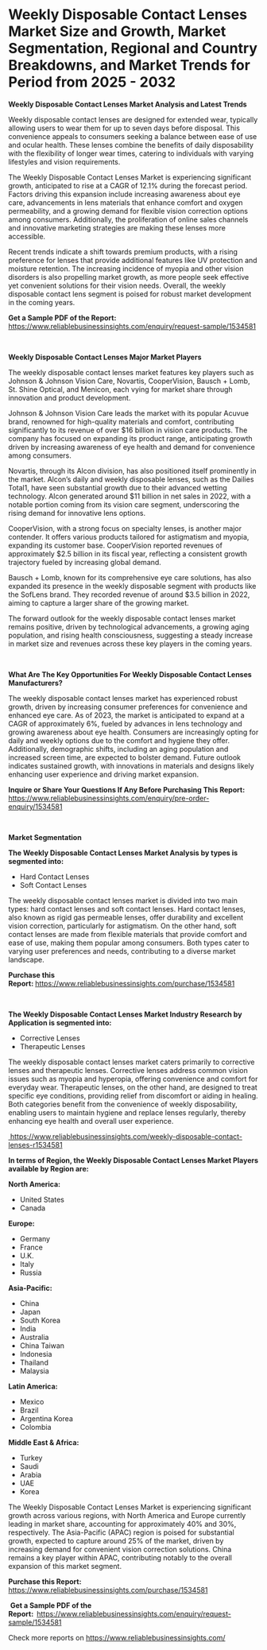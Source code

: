 <p><h1>Weekly Disposable Contact Lenses Market Size and Growth, Market Segmentation, Regional and Country Breakdowns, and Market Trends for Period from 2025 -  2032</h1></p><p><strong>Weekly Disposable Contact Lenses Market Analysis and Latest Trends</strong></p>
<p><p>Weekly disposable contact lenses are designed for extended wear, typically allowing users to wear them for up to seven days before disposal. This convenience appeals to consumers seeking a balance between ease of use and ocular health. These lenses combine the benefits of daily disposability with the flexibility of longer wear times, catering to individuals with varying lifestyles and vision requirements.</p><p>The Weekly Disposable Contact Lenses Market is experiencing significant growth, anticipated to rise at a CAGR of 12.1% during the forecast period. Factors driving this expansion include increasing awareness about eye care, advancements in lens materials that enhance comfort and oxygen permeability, and a growing demand for flexible vision correction options among consumers. Additionally, the proliferation of online sales channels and innovative marketing strategies are making these lenses more accessible.</p><p>Recent trends indicate a shift towards premium products, with a rising preference for lenses that provide additional features like UV protection and moisture retention. The increasing incidence of myopia and other vision disorders is also propelling market growth, as more people seek effective yet convenient solutions for their vision needs. Overall, the weekly disposable contact lens segment is poised for robust market development in the coming years.</p></p>
<p><strong>Get a Sample PDF of the Report:&nbsp;</strong> <a href="https://www.reliablebusinessinsights.com/enquiry/request-sample/1534581?utm_campaign=1117&utm_medium=2&utm_source=Github&utm_content=ia&utm_term=06022025&utm_id=weekly-disposable-contact-lenses">https://www.reliablebusinessinsights.com/enquiry/request-sample/1534581</a></p>
<p>&nbsp;</p>
<p><strong>Weekly Disposable Contact Lenses Major Market Players</strong></p>
<p><p>The weekly disposable contact lenses market features key players such as Johnson & Johnson Vision Care, Novartis, CooperVision, Bausch + Lomb, St. Shine Optical, and Menicon, each vying for market share through innovation and product development.</p><p>Johnson & Johnson Vision Care leads the market with its popular Acuvue brand, renowned for high-quality materials and comfort, contributing significantly to its revenue of over $16 billion in vision care products. The company has focused on expanding its product range, anticipating growth driven by increasing awareness of eye health and demand for convenience among consumers.</p><p>Novartis, through its Alcon division, has also positioned itself prominently in the market. Alcon’s daily and weekly disposable lenses, such as the Dailies Total1, have seen substantial growth due to their advanced wetting technology. Alcon generated around $11 billion in net sales in 2022, with a notable portion coming from its vision care segment, underscoring the rising demand for innovative lens options.</p><p>CooperVision, with a strong focus on specialty lenses, is another major contender. It offers various products tailored for astigmatism and myopia, expanding its customer base. CooperVision reported revenues of approximately $2.5 billion in its fiscal year, reflecting a consistent growth trajectory fueled by increasing global demand.</p><p>Bausch + Lomb, known for its comprehensive eye care solutions, has also expanded its presence in the weekly disposable segment with products like the SofLens brand. They recorded revenue of around $3.5 billion in 2022, aiming to capture a larger share of the growing market.</p><p>The forward outlook for the weekly disposable contact lenses market remains positive, driven by technological advancements, a growing aging population, and rising health consciousness, suggesting a steady increase in market size and revenues across these key players in the coming years.</p></p>
<p>&nbsp;</p>
<p><strong>What Are The Key Opportunities For Weekly Disposable Contact Lenses Manufacturers?</strong></p>
<p><p>The weekly disposable contact lenses market has experienced robust growth, driven by increasing consumer preferences for convenience and enhanced eye care. As of 2023, the market is anticipated to expand at a CAGR of approximately 6%, fueled by advances in lens technology and growing awareness about eye health. Consumers are increasingly opting for daily and weekly options due to the comfort and hygiene they offer. Additionally, demographic shifts, including an aging population and increased screen time, are expected to bolster demand. Future outlook indicates sustained growth, with innovations in materials and designs likely enhancing user experience and driving market expansion.</p></p>
<p><strong>Inquire or Share Your Questions If Any Before Purchasing This Report:</strong> <a href="https://www.reliablebusinessinsights.com/enquiry/pre-order-enquiry/1534581?utm_campaign=1117&utm_medium=2&utm_source=Github&utm_content=ia&utm_term=06022025&utm_id=weekly-disposable-contact-lenses">https://www.reliablebusinessinsights.com/enquiry/pre-order-enquiry/1534581</a></p>
<p>&nbsp;</p>
<p><strong>Market Segmentation</strong></p>
<p><strong>The Weekly Disposable Contact Lenses Market Analysis by types is segmented into:</strong></p>
<p><ul><li>Hard Contact Lenses</li><li>Soft Contact Lenses</li></ul></p>
<p><p>The weekly disposable contact lenses market is divided into two main types: hard contact lenses and soft contact lenses. Hard contact lenses, also known as rigid gas permeable lenses, offer durability and excellent vision correction, particularly for astigmatism. On the other hand, soft contact lenses are made from flexible materials that provide comfort and ease of use, making them popular among consumers. Both types cater to varying user preferences and needs, contributing to a diverse market landscape.</p></p>
<p><strong>Purchase this Report:&nbsp;</strong><a href="https://www.reliablebusinessinsights.com/purchase/1534581?utm_campaign=1117&utm_medium=2&utm_source=Github&utm_content=ia&utm_term=06022025&utm_id=weekly-disposable-contact-lenses">https://www.reliablebusinessinsights.com/purchase/1534581</a></p>
<p>&nbsp;</p>
<p><strong>The Weekly Disposable Contact Lenses Market Industry Research by Application is segmented into:</strong></p>
<p><ul><li>Corrective Lenses</li><li>Therapeutic Lenses</li></ul></p>
<p><p>The weekly disposable contact lenses market caters primarily to corrective lenses and therapeutic lenses. Corrective lenses address common vision issues such as myopia and hyperopia, offering convenience and comfort for everyday wear. Therapeutic lenses, on the other hand, are designed to treat specific eye conditions, providing relief from discomfort or aiding in healing. Both categories benefit from the convenience of weekly disposability, enabling users to maintain hygiene and replace lenses regularly, thereby enhancing eye health and overall user experience.</p></p>
<p><a href="https://www.reliablebusinessinsights.com/weekly-disposable-contact-lenses-r1534581?utm_campaign=1117&utm_medium=2&utm_source=Github&utm_content=ia&utm_term=06022025&utm_id=weekly-disposable-contact-lenses">&nbsp;https://www.reliablebusinessinsights.com/weekly-disposable-contact-lenses-r1534581</a></p>
<p><strong>In terms of Region, the Weekly Disposable Contact Lenses Market Players available by Region are:</strong></p>
<p>
    <p> <strong> North America: </strong>
        <ul>
            <li>United States</li>
            <li>Canada</li>
        </ul>
        </p> 
    <p> <strong> Europe: </strong>
        <ul>
            <li>Germany</li>
            <li>France</li>
            <li>U.K.</li>
            <li>Italy</li>
            <li>Russia</li>
        </ul>
        </p> 
    <p> <strong> Asia-Pacific: </strong>
        <ul>
            <li>China</li>
            <li>Japan</li>
            <li>South Korea</li>
            <li>India</li>
            <li>Australia</li>
            <li>China Taiwan</li>
            <li>Indonesia</li>
            <li>Thailand</li>
            <li>Malaysia</li>
        </ul>
        </p> 
    <p> <strong> Latin America: </strong>
        <ul>
            <li>Mexico</li>
            <li>Brazil</li>
            <li>Argentina Korea</li>
            <li>Colombia</li>
        </ul>
        </p> 
    <p> <strong> Middle East & Africa: </strong>
        <ul>
            <li>Turkey</li>
            <li>Saudi</li>
            <li>Arabia</li>
            <li>UAE</li>
            <li>Korea</li>
        </ul>
    </p>
    </p>
<p><p>The Weekly Disposable Contact Lenses Market is experiencing significant growth across various regions, with North America and Europe currently leading in market share, accounting for approximately 40% and 30%, respectively. The Asia-Pacific (APAC) region is poised for substantial growth, expected to capture around 25% of the market, driven by increasing demand for convenient vision correction solutions. China remains a key player within APAC, contributing notably to the overall expansion of this market segment.</p></p>
<p><strong>Purchase this Report: </strong><a href="https://www.reliablebusinessinsights.com/purchase/1534581?utm_campaign=1117&utm_medium=2&utm_source=Github&utm_content=ia&utm_term=06022025&utm_id=weekly-disposable-contact-lenses">https://www.reliablebusinessinsights.com/purchase/1534581</a></p>
<p>&nbsp;<strong>Get a Sample PDF of the Report:&nbsp;&nbsp;</strong><a href="https://www.reliablebusinessinsights.com/enquiry/request-sample/1534581?utm_campaign=1117&utm_medium=2&utm_source=Github&utm_content=ia&utm_term=06022025&utm_id=weekly-disposable-contact-lenses">https://www.reliablebusinessinsights.com/enquiry/request-sample/1534581</a></p>
<p><strong></strong></p>
<p>Check more reports on <a href="https://www.reliablebusinessinsights.com/?utm_campaign=1117&utm_medium=2&utm_source=Github&utm_content=ia&utm_term=06022025&utm_id=weekly-disposable-contact-lenses">https://www.reliablebusinessinsights.com/</a></p>